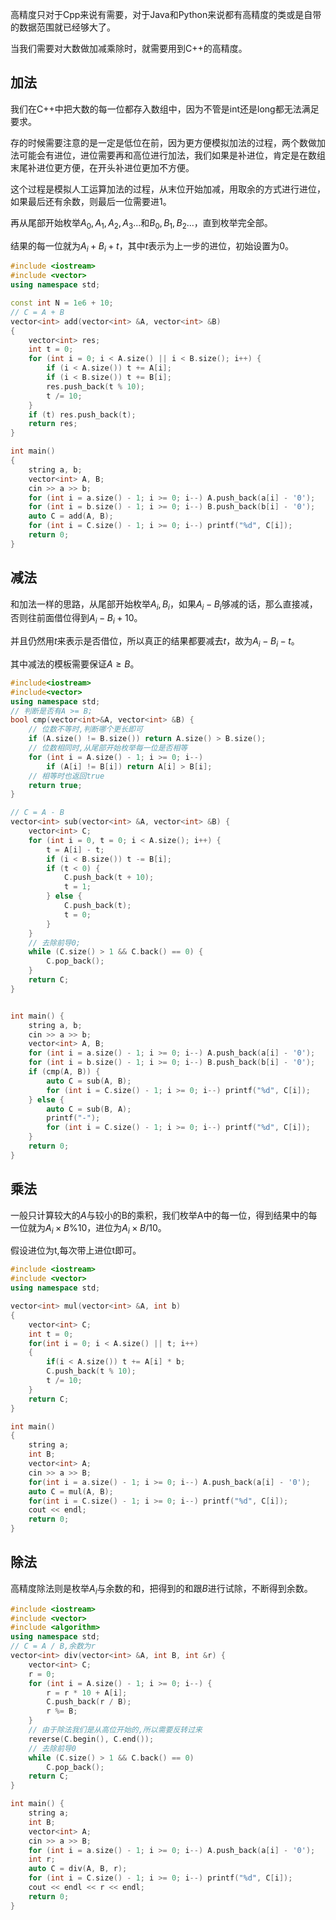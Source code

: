 高精度只对于Cpp来说有需要，对于Java和Python来说都有高精度的类或是自带的数据范围就已经够大了。

当我们需要对大数做加减乘除时，就需要用到C++的高精度。

## 加法

我们在C++中把大数的每一位都存入数组中，因为不管是int还是long都无法满足要求。

存的时候需要注意的是一定是低位在前，因为更方便模拟加法的过程，两个数做加法可能会有进位，进位需要再和高位进行加法，我们如果是补进位，肯定是在数组末尾补进位更方便，在开头补进位更加不方便。

这个过程是模拟人工运算加法的过程，从末位开始加减，用取余的方式进行进位，如果最后还有余数，则最后一位需要进1。

再从尾部开始枚举$A_0,A_1,A_2,A_3...$和$B_0,B_1,B_2...$，直到枚举完全部。

结果的每一位就为$A_i+B_i+t$，其中$t$表示为上一步的进位，初始设置为0。

```cpp
#include <iostream>
#include <vector>
using namespace std;

const int N = 1e6 + 10;
// C = A + B
vector<int> add(vector<int> &A, vector<int> &B)
{
	vector<int> res;
	int t = 0;
	for (int i = 0; i < A.size() || i < B.size(); i++) {
		if (i < A.size()) t += A[i];
		if (i < B.size()) t += B[i];
		res.push_back(t % 10);
		t /= 10;
	}
	if (t) res.push_back(t);
	return res;
}

int main()
{
	string a, b;
	vector<int> A, B;
	cin >> a >> b;
	for (int i = a.size() - 1; i >= 0; i--) A.push_back(a[i] - '0');
	for (int i = b.size() - 1; i >= 0; i--) B.push_back(b[i] - '0');
	auto C = add(A, B);
	for (int i = C.size() - 1; i >= 0; i--) printf("%d", C[i]);
	return 0;
}
```

## 减法

和加法一样的思路，从尾部开始枚举$A_i,B_i$，如果$A_i-B_i$够减的话，那么直接减，否则往前面借位得到$A_i-B_i+10$。

并且仍然用$t$来表示是否借位，所以真正的结果都要减去$t$，故为$A_i-B_i-t$。

其中减法的模板需要保证$A \ge B$。

```cpp
#include<iostream>
#include<vector>
using namespace std;
// 判断是否有A >= B;
bool cmp(vector<int>&A, vector<int> &B) {
	// 位数不等时,判断哪个更长即可
	if (A.size() != B.size()) return A.size() > B.size();
	// 位数相同时,从尾部开始枚举每一位是否相等
	for (int i = A.size() - 1; i >= 0; i--)
		if (A[i] != B[i]) return A[i] > B[i];
	// 相等时也返回true
	return true;
}

// C = A - B
vector<int> sub(vector<int> &A, vector<int> &B) {
	vector<int> C;
	for (int i = 0, t = 0; i < A.size(); i++) {
		t = A[i] - t;
		if (i < B.size()) t -= B[i];
		if (t < 0) {
			C.push_back(t + 10);
			t = 1;
		} else {
			C.push_back(t);
			t = 0;
		}
	}
	// 去除前导0;
	while (C.size() > 1 && C.back() == 0) {
		C.pop_back();
	}
	return C;
}


int main() {
	string a, b;
	cin >> a >> b;
	vector<int> A, B;
	for (int i = a.size() - 1; i >= 0; i--) A.push_back(a[i] - '0');
	for (int i = b.size() - 1; i >= 0; i--) B.push_back(b[i] - '0');
	if (cmp(A, B)) {
		auto C = sub(A, B);
		for (int i = C.size() - 1; i >= 0; i--) printf("%d", C[i]);
	} else {
		auto C = sub(B, A);
		printf("-");
		for (int i = C.size() - 1; i >= 0; i--) printf("%d", C[i]);
	}
	return 0;
}
```

## 乘法

一般只计算较大的$A$与较小的B的乘积，我们枚举A中的每一位，得到结果中的每一位就为$A_i \times B \% 10$，进位为$A_i \times B / 10$。

假设进位为t,每次带上进位t即可。

 

```cpp
#include <iostream>
#include <vector>
using namespace std;

vector<int> mul(vector<int> &A, int b)
{
	vector<int> C;
	int t = 0;
	for(int i = 0; i < A.size() || t; i++)
	{
		if(i < A.size()) t += A[i] * b;
		C.push_back(t % 10);
		t /= 10;
	}
	return C;
}

int main()
{
	string a;
	int B;
	vector<int> A;
	cin >> a >> B;
	for(int i = a.size() - 1; i >= 0; i--) A.push_back(a[i] - '0');
	auto C = mul(A, B);
	for(int i = C.size() - 1; i >= 0; i--) printf("%d", C[i]);
	cout << endl;
	return 0;
}
```

## 除法

高精度除法则是枚举$A_i$与余数的和，把得到的和跟$B$进行试除，不断得到余数。

```cpp
#include <iostream>
#include <vector>
#include <algorithm>
using namespace std;
// C = A / B,余数为r
vector<int> div(vector<int> &A, int B, int &r) {
	vector<int> C;
	r = 0;
	for (int i = A.size() - 1; i >= 0; i--) {
		r = r * 10 + A[i];
		C.push_back(r / B);
		r %= B;
	}
	// 由于除法我们是从高位开始的,所以需要反转过来
	reverse(C.begin(), C.end());
	// 去除前导0
	while (C.size() > 1 && C.back() == 0)
		C.pop_back();
	return C;
}

int main() {
	string a;
	int B;
	vector<int> A;
	cin >> a >> B;
	for (int i = a.size() - 1; i >= 0; i--) A.push_back(a[i] - '0');
	int r;
	auto C = div(A, B, r);
	for (int i = C.size() - 1; i >= 0; i--) printf("%d", C[i]);
	cout << endl << r << endl;
	return 0;
}
```

